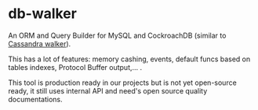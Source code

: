 # db-walker
An ORM and Query Builder for MySQL and CockroachDB (similar to [Cassandra walker](https://github.com/jozn/cassandra-walker)). 

This has a lot of features: memory cashing, events, default funcs based on tables indexes, Protocol Buffer output,… .

This tool is production ready in our projects but is not yet open-source ready, it still uses internal API and need's open source quality documentations.


